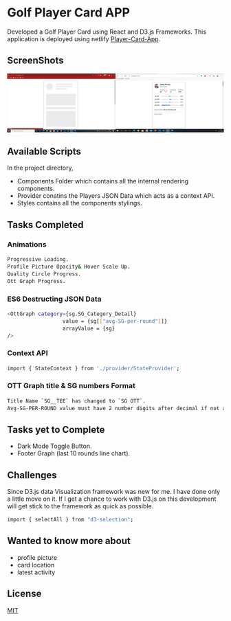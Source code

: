 # Golf Player Card APP

Developed a Golf Player Card using React and D3.js Frameworks.
This application is deployed using netlify [Player-Card-App](https://quirky-benz-497a02.netlify.app).

## ScreenShots

![](Screenshot.png)

## Available Scripts

In the project directory,

- Components Folder which contains all the internal rendering components.
- Provider conatins the Players JSON Data which acts as a context API.
- Styles contains all the components stylings.

## Tasks Completed

### Animations

```bash
Progressive Loading.
Profile Picture Opacity& Hover Scale Up.
Quality Circle Progress.
Ott Graph Progress.
```

### ES6 Destructing JSON Data

```bash
<OttGraph category={sg.SG_Category_Detail}
                  value = {sg[["avg-SG-per-round"]]}
                  arrayValue = {sg}
/>
```

### Context API

```bash
import { StateContext } from './provider/StateProvider';
```

### OTT Graph title & SG numbers Format

```bash
Title Name `SG__TEE` has changed to `SG OTT`.
Avg-SG-PER-ROUND value must have 2 number digits after decimal if not added zero.
```

## Tasks yet to Complete

- Dark Mode Toggle Button.
- Footer Graph (last 10 rounds line chart).

## Challenges

Since D3.js data Visualization framework was new for me. I have done only a little move on it. If I get a chance to work with D3.js on this development will get stick to the framework as quick as possible.

```bash
import { selectAll } from "d3-selection";
```

## Wanted to know more about

- profile picture
- card location
- latest activity

## License

[MIT](https://choosealicense.com/licenses/mit/)
